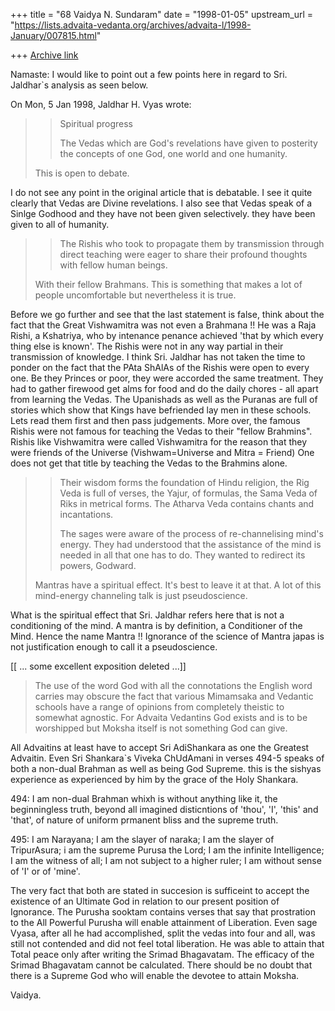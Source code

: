 +++
title = "68 Vaidya N. Sundaram"
date = "1998-01-05"
upstream_url = "https://lists.advaita-vedanta.org/archives/advaita-l/1998-January/007815.html"

+++
[Archive link](https://lists.advaita-vedanta.org/archives/advaita-l/1998-January/007815.html)

Namaste:
 I would like to point out a few points here in regard to
Sri. Jaldhar`s analysis as seen below.

On Mon, 5 Jan 1998, Jaldhar H. Vyas wrote:

> > Spiritual progress
> >
> > The Vedas which are God's revelations have given to posterity the concepts
> > of one God, one world and one humanity.
>
> This is open to debate.

 I do not see any point in the original article that is debatable.
I see it quite clearly that Vedas are Divine revelations.
I also see that Vedas speak of a Sinlge Godhood and they have not been
given selectively. they have been given to all of humanity.

> >  The Rishis who took to propagate
> > them by transmission through direct teaching were eager to share their
> > profound thoughts with fellow human beings.
>
> With their fellow Brahmans.  This is something that makes a lot of people
> uncomfortable but nevertheless it is true.

 Before we go further and see that the last statement is false, think about
the fact that the Great Vishwamitra was not even a Brahmana !! He was a
Raja Rishi, a Kshatriya, who by intenance penance achieved 'that by which
every thing else is known'.
 The Rishis were not in any way partial in their transmission of knowledge.
I think Sri. Jaldhar has not taken the time to ponder on the fact that
the PAta ShAlAs of the Rishis were open to every one. Be they Princes or
poor, they were accorded the same treatment. They had to gather firewood
get alms for food and do the daily chores - all apart from learning the
Vedas. The Upanishads as well as the Puranas are full of stories which
show that Kings have befriended lay men in these schools. Lets read them
first and then pass judgements.
 More over, the famous Rishis were not famous for teaching the Vedas to
their "fellow Brahmins". Rishis like Vishwamitra were called Vishwamitra
for the reason that they were friends of the Universe (Vishwam=Universe and
Mitra = Friend) One does not get that title by teaching the Vedas to the
Brahmins alone.

> > Their wisdom forms the foundation of Hindu religion, the Rig Veda is full of
> > verses, the Yajur, of formulas, the Sama Veda of Riks in metrical forms. The
> > Atharva Veda contains chants and incantations.
> >
> > The sages were aware of the process of re-channelising mind's energy. They
> > had understood that the assistance of the mind is needed in all that one has
> > to do. They wanted to redirect its powers, Godward.
> >
>
> Mantras have a spiritual effect.  It's best to leave it at that.  A lot of
> this mind-energy channeling talk is just pseudoscience.

 What is the spiritual effect that Sri. Jaldhar refers here that is not
a conditioning of the mind. A mantra is by definition, a Conditioner of
the Mind. Hence the name Mantra !! Ignorance of the science of Mantra japas
is not justification enough to call it a pseudoscience.

[[ ... some excellent exposition deleted ...]]
>
> The use of the word God with all the connotations the English word carries
> may obscure the fact that various Mimamsaka and Vedantic schools have a
> range of opinions from completely theistic to somewhat agnostic.  For
> Advaita Vedantins God exists and is to be worshipped but Moksha itself is
> not something God can give.
>

  All Advaitins at least have to accept Sri AdiShankara as one the Greatest
Advaitin. Even Sri Shankara`s Viveka ChUdAmani in verses 494-5 speaks of
both a non-dual Brahman as well as being God Supreme. this is the sishyas
experience as experienced by him by the grace of the Holy Shankara.

494:
 I am non-dual Brahman whixh is without anything like it,
 the beginningless truth, beyond all imagined disticntions of 'thou', 'I',
'this' and 'that', of nature of uniform prmanent bliss and the supreme
truth.

495:
 I am Narayana; I am the slayer of naraka; I am the slayer of
TripurAsura; i am the supreme Purusa the Lord; I am the infinite
Intelligence; I am the witness of all; I am not subject to a higher ruler;
I am without sense of 'I' or of 'mine'.

 The very fact that both are stated in succesion is sufficeint to accept
the existence of an Ultimate God in relation to our present position of
Ignorance.
 The Purusha sooktam contains verses that say that prostration to the
All Powerful Purusha will enable attainment of Liberation.
Even sage Vyasa, after all he had accomplished, split the vedas into
four and all, was still not contended and did not feel total liberation.
He was able to attain that Total peace only after writing the Srimad
Bhagavatam. The efficacy of the Srimad Bhagavatam cannot be calculated.
There should be no doubt that there is a Supreme God who will enable the
devotee to attain Moksha.

Vaidya.

